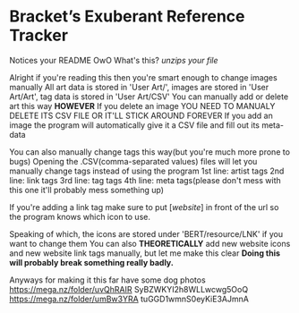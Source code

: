 # Bracket’s Exuberant Reference Tracker
Notices your README
OwO What's this?
*unzips your file*

Alright if you're reading this then you're smart enough to change images manually
All art data is stored in 'User Art/', images are stored in 'User Art/Art', tag data is stored in 'User Art/CSV'
You can manually add or delete art this way 
**HOWEVER**
If you delete an image YOU NEED TO MANUALY DELETE ITS CSV FILE OR IT'LL STICK AROUND FOREVER
If you add an image the program will automatically give it a CSV file and fill out its meta-data

You can also manually change tags this way(but you're much more prone to bugs)
Opening the .CSV(comma-separated values) files will let you manually change tags instead of using the program
1st line: artist tags
2nd line: link tags
3rd line: tag tags
4th line: meta tags(please don't mess with this one it'll probably mess something up)

If you're adding a link tag make sure to put [*website*] in front of the url so the program knows which icon to use.

Speaking of which, the icons are stored under 'BERT/resource/LNK' if you want to change them
You can also **THEORETICALLY** add new website icons and new website link tags manually, but let me make this clear
**Doing this will probably break something really badly.**

Anyways for making it this far have some dog photos
https://mega.nz/folder/uvQhRAIR
SyBZWKYI2h8WLLwcwg5OoQ
https://mega.nz/folder/umBw3YRA
tuGGD1wmnS0eyKiE3AJmnA

